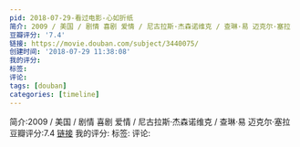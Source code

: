 ```yaml
---
pid: 2018-07-29-看过电影-心如折纸
简介: 2009 / 美国 / 剧情 喜剧 爱情 / 尼古拉斯·杰森诺维克 / 查琳·易 迈克尔·塞拉
豆瓣评分: '7.4'
链接: https://movie.douban.com/subject/3440075/
创建时间: '2018-07-29 11:38:08'
我的评分:
标签:
评论:
tags: [douban]
categories: [timeline]
---
```

简介:2009 / 美国 / 剧情 喜剧 爱情 / 尼古拉斯·杰森诺维克 / 查琳·易 迈克尔·塞拉
豆瓣评分:7.4
[链接](https://movie.douban.com/subject/3440075/)
我的评分:
标签:
评论:
